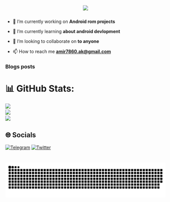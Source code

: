 <!--[![MasterHead](https://developers.giphy.com/branch/master/static/api-512d36c09662682717108a38bbb5c57d.gif)](https://rishavchanda.io)
<img align="right" src="https://visitor-badge.laobi.icu/badge?page_id=mohdamirr.mohdamirr">-->


<h1 align="center">
  <a href="https://git.io/typing-svg">
    <img src="https://readme-typing-svg.herokuapp.com/?lines=Hello,+There!+👋;I+am+Aamir+Ali...;Nice+to+meet+you!&center=true&size=30">
  </a>
  
 
</h1>
<!--<h3 align="center">A passionate for android</h3>-->



<!--<p align="left"> <a href="https://twitter.com/aamir__alli" target="blank"><img src="https://img.shields.io/twitter/follow/aamir__alli?logo=twitter&style=for-the-badge" alt="aamir__alli" /></a> </p>-->

- 🔭 I’m currently working on **Android rom projects**

- 🌱 I’m currently learning **about android devlopment**

- 👯 I’m looking to collaborate on **to anyone**

- 📫 How to reach me **amir7860.ak@gmail.com**

<!--- ⚡ Fun fact **i am funny some time**-->

### Blogs posts
<!-- BLOG-POST-LIST:START -->
<!-- BLOG-POST-LIST:END -->

# 📊 GitHub Stats:
![](https://github-readme-stats.vercel.app/api?username=aamirr-ali&theme=dark&hide_border=true&include_all_commits=true&count_private=true)<br/>
![](https://github-readme-streak-stats.herokuapp.com/?user=AAMIRR-ALI&theme=dark&hide_border=true)<br/>
![](https://github-readme-stats.vercel.app/api/top-langs/?username=AAMIRR-ALI&theme=dark&hide_border=true&include_all_commits=true&count_private=true&layout=compact)

 ## 🌐 Socials
<!--[![Instagram](https://img.shields.io/badge/Instagram-%23E4405F.svg?logo=Instagram&logoColor=white)](https://instagram.com/aamirr-)-->
<!--[![LinkedIn](https://img.shields.io/badge/LinkedIn-%230077B5.svg?logo=linkedin&logoColor=white)](https://linkedin.com/in/aamirr__ali)-->
[![Telegram](https://img.shields.io/badge/Telegram-%231DA1F2.svg?logo=Telegram&logoColor=white)](http://t.me/AAMIRR_ALI)  [![Twitter](https://img.shields.io/badge/Twitter-%231DA1F2.svg?logo=Twitter&logoColor=white)](https://twitter.com/aamirr__ali)

###

<br clear="both">

<img src="https://raw.githubusercontent.com/bimashazaman/Github-snake-SVG/master/snake.svg" alt="Snake animation" />

###

